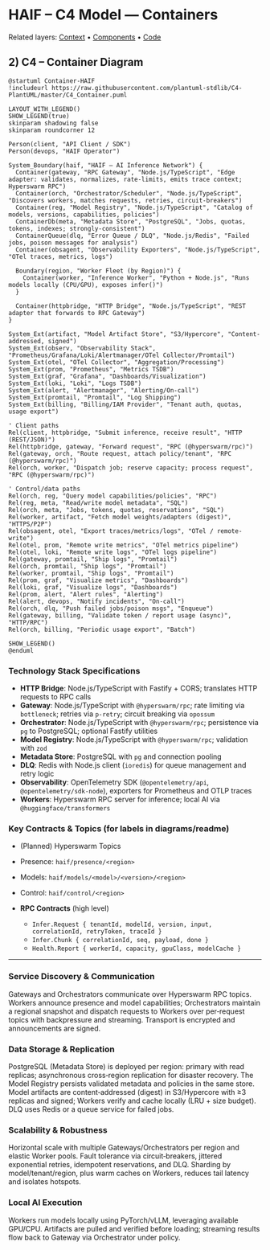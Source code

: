 # HAIF – C4 Model — Containers

Related layers: [Context](./c4-context.md) • [Components](./c4-components.md) • [Code](./c4-code.md)

## 2) C4 – Container Diagram

```plantuml
@startuml Container-HAIF
!includeurl https://raw.githubusercontent.com/plantuml-stdlib/C4-PlantUML/master/C4_Container.puml

LAYOUT_WITH_LEGEND()
SHOW_LEGEND(true)
skinparam shadowing false
skinparam roundcorner 12

Person(client, "API Client / SDK")
Person(devops, "HAIF Operator")

System_Boundary(haif, "HAIF – AI Inference Network") {
  Container(gateway, "RPC Gateway", "Node.js/TypeScript", "Edge adapter: validates, normalizes, rate-limits, emits trace context; Hyperswarm RPC")
  Container(orch, "Orchestrator/Scheduler", "Node.js/TypeScript", "Discovers workers, matches requests, retries, circuit-breakers")
  Container(reg, "Model Registry", "Node.js/TypeScript", "Catalog of models, versions, capabilities, policies")
  ContainerDb(meta, "Metadata Store", "PostgreSQL", "Jobs, quotas, tokens, indexes; strongly-consistent")
  ContainerQueue(dlq, "Error Queue / DLQ", "Node.js/Redis", "Failed jobs, poison messages for analysis")
  Container(obsagent, "Observability Exporters", "Node.js/TypeScript", "OTel traces, metrics, logs")

  Boundary(region, "Worker Fleet (by Region)") {
    Container(worker, "Inference Worker", "Python + Node.js", "Runs models locally (CPU/GPU), exposes infer()")
  }

  Container(httpbridge, "HTTP Bridge", "Node.js/TypeScript", "REST adapter that forwards to RPC Gateway")
}

System_Ext(artifact, "Model Artifact Store", "S3/Hypercore", "Content-addressed, signed")
System_Ext(observ, "Observability Stack", "Prometheus/Grafana/Loki/Alertmanager/OTel Collector/Promtail")
System_Ext(otel, "OTel Collector", "Aggregation/Processing")
System_Ext(prom, "Prometheus", "Metrics TSDB")
System_Ext(graf, "Grafana", "Dashboards/Visualization")
System_Ext(loki, "Loki", "Logs TSDB")
System_Ext(alert, "Alertmanager", "Alerting/On-call")
System_Ext(promtail, "Promtail", "Log Shipping")
System_Ext(billing, "Billing/IAM Provider", "Tenant auth, quotas, usage export")

' Client paths
Rel(client, httpbridge, "Submit inference, receive result", "HTTP (REST/JSON)")
Rel(httpbridge, gateway, "Forward request", "RPC (@hyperswarm/rpc)")
Rel(gateway, orch, "Route request, attach policy/tenant", "RPC (@hyperswarm/rpc)")
Rel(orch, worker, "Dispatch job; reserve capacity; process request", "RPC (@hyperswarm/rpc)")

' Control/data paths
Rel(orch, reg, "Query model capabilities/policies", "RPC")
Rel(reg, meta, "Read/write model metadata", "SQL")
Rel(orch, meta, "Jobs, tokens, quotas, reservations", "SQL")
Rel(worker, artifact, "Fetch model weights/adapters (digest)", "HTTPS/P2P")
Rel(obsagent, otel, "Export traces/metrics/logs", "OTel / remote-write")
Rel(otel, prom, "Remote write metrics", "OTel metrics pipeline")
Rel(otel, loki, "Remote write logs", "OTel logs pipeline")
Rel(gateway, promtail, "Ship logs", "Promtail")
Rel(orch, promtail, "Ship logs", "Promtail")
Rel(worker, promtail, "Ship logs", "Promtail")
Rel(prom, graf, "Visualize metrics", "Dashboards")
Rel(loki, graf, "Visualize logs", "Dashboards")
Rel(prom, alert, "Alert rules", "Alerting")
Rel(alert, devops, "Notify incidents", "On-call")
Rel(orch, dlq, "Push failed jobs/poison msgs", "Enqueue")
Rel(gateway, billing, "Validate token / report usage (async)", "HTTP/RPC")
Rel(orch, billing, "Periodic usage export", "Batch")

SHOW_LEGEND()
@enduml
```

### Technology Stack Specifications

* **HTTP Bridge**: Node.js/TypeScript with Fastify + CORS; translates HTTP requests to RPC calls
* **Gateway**: Node.js/TypeScript with `@hyperswarm/rpc`; rate limiting via `bottleneck`; retries via `p-retry`; circuit breaking via `opossum`
* **Orchestrator**: Node.js/TypeScript with `@hyperswarm/rpc`; persistence via `pg` to PostgreSQL; optional Fastify utilities
* **Model Registry**: Node.js/TypeScript with `@hyperswarm/rpc`; validation with `zod`
* **Metadata Store**: PostgreSQL with `pg` and connection pooling
* **DLQ**: Redis with Node.js client (`ioredis`) for queue management and retry logic
* **Observability**: OpenTelemetry SDK (`@opentelemetry/api`, `@opentelemetry/sdk-node`), exporters for Prometheus and OTLP traces
* **Workers**: Hyperswarm RPC server for inference; local AI via `@huggingface/transformers`

### Key Contracts & Topics (for labels in diagrams/readme)

* (Planned) Hyperswarm Topics

* Presence: `haif/presence/<region>`
* Models: `haif/models/<model>/<version>/<region>`
* Control: `haif/control/<region>`
* **RPC Contracts** (high level)

  * `Infer.Request { tenantId, modelId, version, input, correlationId, retryToken, traceId }`
  * `Infer.Chunk { correlationId, seq, payload, done }`
  * `Health.Report { workerId, capacity, gpuClass, modelCache }`

---

### Service Discovery & Communication

Gateways and Orchestrators communicate over Hyperswarm RPC topics. Workers announce presence and model capabilities; Orchestrators maintain a regional snapshot and dispatch requests to Workers over per‑request topics with backpressure and streaming. Transport is encrypted and announcements are signed.

### Data Storage & Replication

PostgreSQL (Metadata Store) is deployed per region: primary with read replicas; asynchronous cross‑region replication for disaster recovery. The Model Registry persists validated metadata and policies in the same store. Model artifacts are content‑addressed (digest) in S3/Hypercore with ≥3 replicas and signed; Workers verify and cache locally (LRU + size budget). DLQ uses Redis or a queue service for failed jobs.

### Scalability & Robustness

Horizontal scale with multiple Gateways/Orchestrators per region and elastic Worker pools. Fault tolerance via circuit‑breakers, jittered exponential retries, idempotent reservations, and DLQ. Sharding by model/tenant/region, plus warm caches on Workers, reduces tail latency and isolates hotspots.

### Local AI Execution

Workers run models locally using PyTorch/vLLM, leveraging available GPU/CPU. Artifacts are pulled and verified before loading; streaming results flow back to Gateway via Orchestrator under policy.